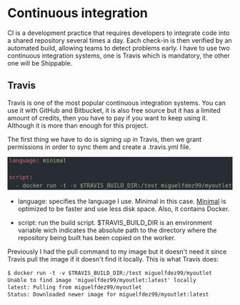 # Continuous integration

CI is a development practice that requires developers to integrate code into a shared repository several times a day. Each check-in is then verified by an automated build, allowing teams to detect problems early.
I have to use two continuous integration systems, one is Travis which is mandatory, the other one will be Shippable.

## Travis

Travis is one of the most popular continuous integration systems. You can use it
with GitHub and Bitbucket, it is also free source but it has a limited amount of credits, then you have to pay if you want to keep using it. Although it is
more than enough for this project.

The first thing we have to do is signing up in Travis, then we grant permissions
in order to sync them and create a .travis.yml file.

![](img/travis_code.png)

- language: specifies the language I use. Minimal in this case.
[Minimal](https://docs.travis-ci.com/user/languages/minimal-and-generic/) is optimized to be faster and use less disk space. Also, it contains Docker.

- script: run the build script. $TRAVIS_BUILD_DIR is an environment variable wich indicates the absolute path to the directory where the repository being built has been copied on the worker.

Previously I had the pull command to my image but it doesn't need it since Travis pull the image if it doesn't find it locally. This is what Travis does:

~~~
$ docker run -t -v $TRAVIS_BUILD_DIR:/test miguelfdez99/myoutlet
Unable to find image 'miguelfdez99/myoutlet:latest' locally
latest: Pulling from miguelfdez99/myoutlet
Status: Downloaded newer image for miguelfdez99/myoutlet:latest
~~~
